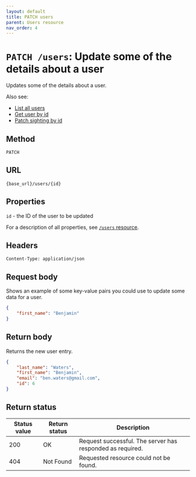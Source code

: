 ```yaml
---
layout: default
title: PATCH users
parent: Users resource
nav_order: 4
---
```


# `PATCH /users`: Update some of the details about a user

Updates some of the details about a user.

Also see:

* [List all users](./users-get.md)
* [Get user by id](./users-get.md)
* [Patch sighting by id](../sightings-resource/sightings-patch.md)

## Method

`PATCH`

## URL

`{base_url}/users/{id}`

## Properties

`id` - the ID of the user to be updated

For a description of all properties, see [`/users` resource](./users-resource.md).

## Headers

`Content-Type: application/json`

## Request body

Shows an example of some key-value pairs you could use to update some data for a user.

```json
{
    "first_name": "Benjamin"
}
```

## Return body

Returns the new user entry.

```json
{
    "last_name": "Waters",
    "first_name": "Benjamin",
    "email": "ben.waters@gmail.com",
    "id": 6
}
```

## Return status

| Status value | Return status | Description                                               |
| ------------ | ------------- | --------------------------------------------------------- |
| 200          | OK            | Request successful. The server has responded as required. |
| 404          | Not Found     | Requested resource could not be found.                    |

